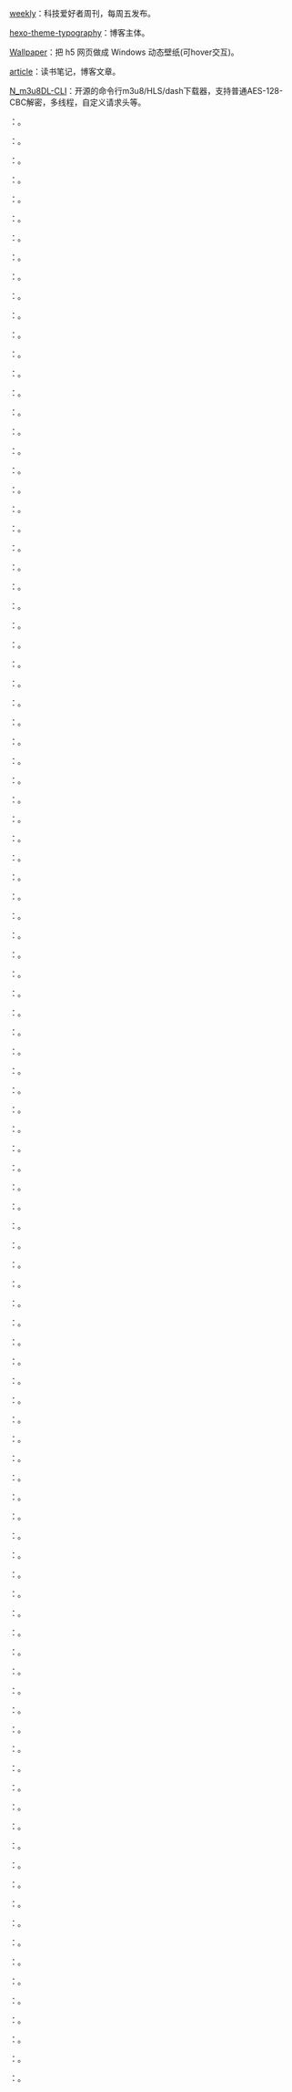 [weekly](https://github.com/ruanyf/weekly)：科技爱好者周刊，每周五发布。

[hexo-theme-typography](https://github.com/sumimakito/hexo-theme-typography)：博客主体。

[Wallpaper](https://github.com/NoisyWinds/Wallpaper)：把 h5 网页做成 Windows 动态壁纸(可hover交互)。

[article](https://github.com/ICKelin/article)：读书笔记，博客文章。

[N_m3u8DL-CLI](https://github.com/nilaoda/N_m3u8DL-CLI)：开源的命令行m3u8/HLS/dash下载器，支持普通AES-128-CBC解密，多线程，自定义请求头等。

[]()：。

[]()：。

[]()：。

[]()：。

[]()：。

[]()：。

[]()：。

[]()：。

[]()：。

[]()：。

[]()：。

[]()：。

[]()：。

[]()：。

[]()：。

[]()：。

[]()：。

[]()：。

[]()：。

[]()：。

[]()：。

[]()：。

[]()：。

[]()：。

[]()：。

[]()：。

[]()：。

[]()：。

[]()：。

[]()：。

[]()：。

[]()：。

[]()：。

[]()：。

[]()：。

[]()：。

[]()：。

[]()：。

[]()：。

[]()：。

[]()：。

[]()：。

[]()：。

[]()：。

[]()：。

[]()：。

[]()：。

[]()：。

[]()：。

[]()：。

[]()：。

[]()：。

[]()：。

[]()：。

[]()：。

[]()：。

[]()：。

[]()：。

[]()：。

[]()：。

[]()：。

[]()：。

[]()：。

[]()：。

[]()：。

[]()：。

[]()：。

[]()：。

[]()：。

[]()：。

[]()：。

[]()：。

[]()：。

[]()：。

[]()：。

[]()：。

[]()：。

[]()：。

[]()：。

[]()：。

[]()：。

[]()：。

[]()：。

[]()：。

[]()：。

[]()：。

[]()：。

[]()：。

[]()：。

[]()：。

[]()：。

[]()：。

[]()：。

[]()：。

[]()：。

[]()：。

[]()：。

[]()：。

[]()：。

[]()：。

[]()：。

[]()：。
